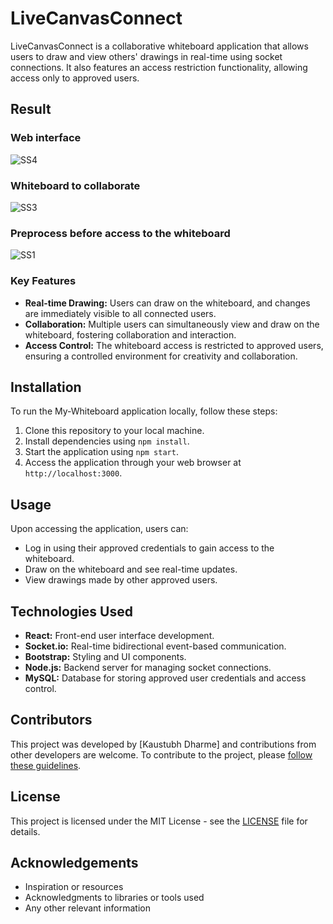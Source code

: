 # LiveCanvasConnect

LiveCanvasConnect is a collaborative whiteboard application that allows users to draw and view others' drawings in real-time using socket connections. It also features an access restriction functionality, allowing access only to approved users.
<br>
## Result
### Web interface
![SS4](https://github.com/Active2003/LiveCanvasConnect/assets/109369749/170c3af9-5552-4bc7-80b9-9abb6c4fca1e)
<br>

### Whiteboard to collaborate
![SS3](https://github.com/Active2003/LiveCanvasConnect/assets/109369749/7a7ae50b-c753-4918-96de-2ce4347b3c58)
<br>

### Preprocess before access to the whiteboard
![SS1](https://github.com/Active2003/LiveCanvasConnect/assets/109369749/a8b7f18b-31ec-4067-a1e7-6783379f2e08)
<br>


### Key Features

- **Real-time Drawing:** Users can draw on the whiteboard, and changes are immediately visible to all connected users.
- **Collaboration:** Multiple users can simultaneously view and draw on the whiteboard, fostering collaboration and interaction.
- **Access Control:** The whiteboard access is restricted to approved users, ensuring a controlled environment for creativity and collaboration.

## Installation

To run the My-Whiteboard application locally, follow these steps:

1. Clone this repository to your local machine.
2. Install dependencies using `npm install`.
3. Start the application using `npm start`.
4. Access the application through your web browser at `http://localhost:3000`.

## Usage

Upon accessing the application, users can:
- Log in using their approved credentials to gain access to the whiteboard.
- Draw on the whiteboard and see real-time updates.
- View drawings made by other approved users.

## Technologies Used

- **React:** Front-end user interface development.
- **Socket.io:** Real-time bidirectional event-based communication.
- **Bootstrap:** Styling and UI components.
- **Node.js:** Backend server for managing socket connections.
- **MySQL:** Database for storing approved user credentials and access control.

## Contributors

This project was developed by [Kaustubh Dharme] and contributions from other developers are welcome. To contribute to the project, please [follow these guidelines](CONTRIBUTING.md).

## License

This project is licensed under the MIT License - see the [LICENSE](LICENSE) file for details.

## Acknowledgements

- Inspiration or resources
- Acknowledgments to libraries or tools used
- Any other relevant information
